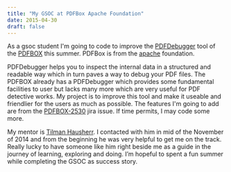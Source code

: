 ```yaml
---
title: "My GSOC at PDFBox Apache Foundation"
date: 2015-04-30
draft: false
---
```


As a gsoc student I'm going to code to improve the [PDFDebugger](https://pdfbox.apache.org/1.8/commandline.html#pdfDebugger) tool of the [PDFBOX](https://pdfbox.apache.org/ "PDFBOX") this summer. PDFBox is from the [apache](http://www.apache.org/ "Apache") foundation.

PDFDebugger helps you to inspect the internal data in a structured and readable way which in turn paves a way to debug your PDF files. The PDFBOX already has a PDFDebugger which provides some fundamental facilities to user but lacks many more which are very useful for PDF detective works. My project is to improve this tool and make it useable and friendlier for the users as much as possible. The features I'm going to add are from the [PDFBOX-2530](https://issues.apache.org/jira/browse/PDFBOX-2530) jira issue. If time permits, I may code some more.

My mentor is [Tilman Hausherr](https://twitter.com/Passwort12345). I contacted with him in mid of the November of 2014 and from the beginning he was very helpful to get me on the track. Really lucky to have someone like him right beside me as a guide in the journey of learning, exploring and doing. I’m hopeful to spent a fun summer while completing the GSOC as success story.
